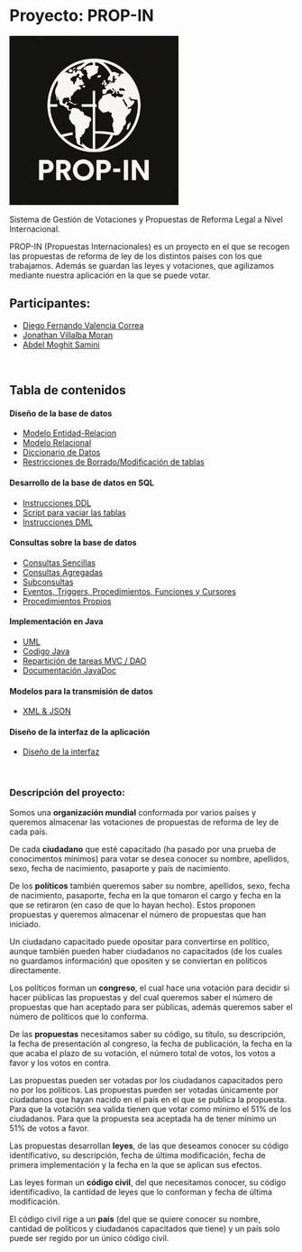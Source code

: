 # Proyecto: PROP-IN


<img src="PROP-IN-LOGO.png" alt="img" width="300"/>

Sistema de Gestión de Votaciones y Propuestas de Reforma Legal a Nivel Internacional.

PROP-IN (Propuestas Internacionales) es un proyecto en el que se recogen las propuestas de reforma de ley de los distintos países con los que trabajamos. 
Además se guardan las leyes y votaciones, que agilizamos mediante nuestra aplicación en la que se puede votar.

## Participantes:
- [Diego Fernando Valencia Correa](https://github.com/DocD1306)
- [Jonathan Villalba Moran](https://github.com/JonathanWick21)
- [Abdel Moghit Samini](https://github.com/Samini04)

<br>

## Tabla de contenidos

#### Diseño de la base de datos

- [Modelo Entidad-Relacion](MDs/Modelo_Entidad-Relacion.md)
- [Modelo Relacional](MDs/Modelo-Relacional.md)
- [Diccionario de Datos](MDs/Diccionario_De_Datos.md)
- [Restricciones de Borrado/Modificación de tablas](MDs/Restricciones_Borrado_Tablas.md)

#### Desarrollo de la base de datos en SQL

- [Instrucciones DDL](MDs/Instrucciones_DDL.md)
- [Script para vaciar las tablas](MDs/Script_Vaciar_Tablas.md)
- [Instrucciones DML](MDs/Instrucciones_DML.md)

#### Consultas sobre la base de datos
- [Consultas Sencillas](MDs/Consultas.md)
- [Consultas Agregadas](MDs/Consultas2.md)
- [Subconsultas](MDs/Consultas3.md)
- [Eventos, Triggers, Procedimientos, Funciones y Cursores](MDs/Consultas4.md)
- [Procedimientos Propios](MDs/Consultas5.md)



#### Implementación en Java

- [UML](MDs/UML.md)
- [Codigo Java](/Java/)
- [Repartición de tareas MVC / DAO](MDs/reparticionDAO.md)
- [Documentación JavaDoc](https://proyecto1k2024grupo4.github.io/Proyecto/)

#### Modelos para la transmisión de datos

- [XML & JSON](MDs/XML_JSON.md)

#### Diseño de la interfaz de la aplicación

- [Diseño de la interfaz](MDs/Interfaz.md)

<br>

### Descripción del proyecto:
Somos una **organización mundial** conformada por varios países y queremos almacenar las votaciones de propuestas de reforma de ley de cada país.

De cada **ciudadano** que esté capacitado (ha pasado por una prueba de conocimentos mínimos) para votar se desea conocer su nombre, apellidos, sexo, fecha de nacimiento, pasaporte y país de nacimiento.

De los **políticos** también queremos saber su nombre, apellidos, sexo, fecha de nacimiento, pasaporte, fecha en la que tomaron el cargo y fecha en la que se retiraron (en caso de que lo hayan hecho). Estos proponen propuestas y queremos almacenar el número de propuestas que han iniciado.

Un ciudadano capacitado puede opositar para convertirse en político, aunque también pueden haber ciudadanos no capacitados (de los cuales no guardamos información) que opositen y se conviertan en políticos directamente.

Los políticos forman un **congreso**, el cual hace una votación para decidir si hacer públicas las propuestas y del cual queremos saber el número de propuestas que han aceptado para ser públicas, además queremos saber el número de políticos que lo conforma.

De las **propuestas** necesitamos saber su código, su título, su descripción, la fecha de presentación al congreso, la fecha de publicación, la fecha en la que acaba el plazo de su votación, el número total de votos, los votos a favor y los votos en contra.

Las propuestas pueden ser votadas por los ciudadanos capacitados pero no por los políticos. Las propuestas pueden ser votadas únicamente por ciudadanos que hayan nacido en el país en el que se publica la propuesta. Para que la votación sea valida tienen que votar como mínimo el 51% de los ciudadanos. Para que la propuesta sea aceptada ha de tener mínimo un 51% de votos a favor.

Las propuestas desarrollan **leyes**, de las que deseamos conocer su código identificativo, su descripción, fecha de última modificación, fecha de primera implementación y la fecha en la que se aplican sus efectos.

Las leyes forman un **código civil**, del que necesitamos conocer, su código identificadivo, la cantidad de leyes que lo conforman y fecha de última modificación.

El código civil rige a un **país** (del que se quiere conocer su nombre, cantidad de políticos y ciudadanos capacitados que tiene) y un país solo puede ser regido por un único código civil. 
